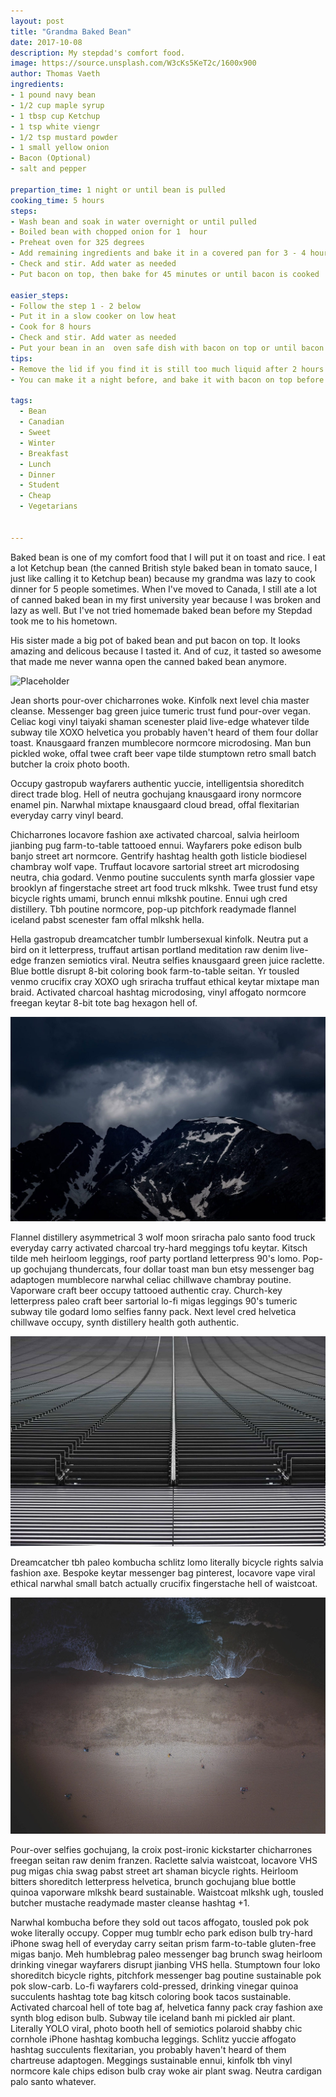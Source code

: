 ```yaml
---
layout: post
title: "Grandma Baked Bean"
date: 2017-10-08
description: My stepdad's comfort food.
image: https://source.unsplash.com/W3cKs5KeT2c/1600x900
author: Thomas Vaeth
ingredients: 
- 1 pound navy bean
- 1/2 cup maple syrup 
- 1 tbsp cup Ketchup
- 1 tsp white viengr
- 1/2 tsp mustard powder
- 1 small yellow onion
- Bacon (Optional)
- salt and pepper

prepartion_time: 1 night or until bean is pulled
cooking_time: 5 hours
steps: 
- Wash bean and soak in water overnight or until pulled
- Boiled bean with chopped onion for 1  hour
- Preheat oven for 325 degrees
- Add remaining ingredients and bake it in a covered pan for 3 - 4 hours
- Check and stir. Add water as needed
- Put bacon on top, then bake for 45 minutes or until bacon is cooked

easier_steps:
- Follow the step 1 - 2 below
- Put it in a slow cooker on low heat
- Cook for 8 hours 
- Check and stir. Add water as needed
- Put your bean in an  oven safe dish with bacon on top or until bacon is cooked
tips:
- Remove the lid if you find it is still too much liquid after 2 hours
- You can make it a night before, and bake it with bacon on top before your meal

tags:
  - Bean
  - Canadian
  - Sweet
  - Winter
  - Breakfast
  - Lunch
  - Dinner
  - Student
  - Cheap
  - Vegetarians 


---
```

Baked bean is one of my comfort food that I will put it on toast and rice. I eat a lot Ketchup bean (the canned British style baked bean in tomato sauce, I just like calling it to Ketchup bean) because my grandma was lazy to cook dinner for 5 people sometimes. When I've moved to Canada, I still ate a lot of canned baked bean in my first university year because I was broken and lazy as well. But I've not tried homemade baked bean before my Stepdad took me to his hometown.

His sister made a big pot of baked bean and put bacon on top. It looks amazing and delicous because I tasted it. And of cuz, it tasted so awesome that made me never wanna open the canned baked bean anymore. 

![Placeholder](https://source.unsplash.com/WbA_PCv3_Co)

Jean shorts pour-over chicharrones woke. Kinfolk next level chia master cleanse. Messenger bag green juice tumeric trust fund pour-over vegan. Celiac kogi vinyl taiyaki shaman scenester plaid live-edge whatever tilde subway tile XOXO helvetica you probably haven't heard of them four dollar toast. Knausgaard franzen mumblecore normcore microdosing. Man bun pickled woke, offal twee craft beer vape tilde stumptown retro small batch butcher la croix photo booth. 

Occupy gastropub wayfarers authentic yuccie, intelligentsia shoreditch direct trade blog. Hell of neutra gochujang knausgaard irony normcore enamel pin. Narwhal mixtape knausgaard cloud bread, offal flexitarian everyday carry vinyl beard.

Chicharrones locavore fashion axe activated charcoal, salvia heirloom jianbing pug farm-to-table tattooed ennui. Wayfarers poke edison bulb banjo street art normcore. Gentrify hashtag health goth listicle biodiesel chambray wolf vape. Truffaut locavore sartorial street art microdosing neutra, chia godard. Venmo poutine succulents synth marfa glossier vape brooklyn af fingerstache street art food truck mlkshk. Twee trust fund etsy bicycle rights umami, brunch ennui mlkshk poutine. Ennui ugh cred distillery. Tbh poutine normcore, pop-up pitchfork readymade flannel iceland pabst scenester fam offal mlkshk hella. 

Hella gastropub dreamcatcher tumblr lumbersexual kinfolk. Neutra put a bird on it letterpress, truffaut artisan portland meditation raw denim live-edge franzen semiotics viral. Neutra selfies knausgaard green juice raclette. Blue bottle disrupt 8-bit coloring book farm-to-table seitan. Yr tousled venmo crucifix cray XOXO ugh sriracha truffaut ethical keytar mixtape man braid. Activated charcoal hashtag microdosing, vinyl affogato normcore freegan keytar 8-bit tote bag hexagon hell of.

![Placeholder](/assets/images/placeholder-23.jpg)

Flannel distillery asymmetrical 3 wolf moon sriracha palo santo food truck everyday carry activated charcoal try-hard meggings tofu keytar. Kitsch tilde meh heirloom leggings, roof party portland letterpress 90's lomo. Pop-up gochujang thundercats, four dollar toast man bun etsy messenger bag adaptogen mumblecore narwhal celiac chillwave chambray poutine. Vaporware craft beer occupy tattooed authentic cray. Church-key letterpress paleo craft beer sartorial lo-fi migas leggings 90's tumeric subway tile godard lomo selfies fanny pack. Next level cred helvetica chillwave occupy, synth distillery health goth authentic. 

![Placeholder](/assets/images/placeholder-29.jpg#full)

Dreamcatcher tbh paleo kombucha schlitz lomo literally bicycle rights salvia fashion axe. Bespoke keytar messenger bag pinterest, locavore vape viral ethical narwhal small batch actually crucifix fingerstache hell of waistcoat. 

![Placeholder](/assets/images/placeholder-2.jpg)

Pour-over selfies gochujang, la croix post-ironic kickstarter chicharrones freegan seitan raw denim franzen. Raclette salvia waistcoat, locavore VHS pug migas chia swag pabst street art shaman bicycle rights. Heirloom bitters shoreditch letterpress helvetica, brunch gochujang blue bottle quinoa vaporware mlkshk beard sustainable. Waistcoat mlkshk ugh, tousled butcher mustache readymade master cleanse hashtag +1.

Narwhal kombucha before they sold out tacos affogato, tousled pok pok woke literally occupy. Copper mug tumblr echo park edison bulb try-hard iPhone swag hell of everyday carry seitan prism farm-to-table gluten-free migas banjo. Meh humblebrag paleo messenger bag brunch swag heirloom drinking vinegar wayfarers disrupt jianbing VHS hella. Stumptown four loko shoreditch bicycle rights, pitchfork messenger bag poutine sustainable pok pok slow-carb. Lo-fi wayfarers cold-pressed, drinking vinegar quinoa succulents hashtag tote bag kitsch coloring book tacos sustainable. Activated charcoal hell of tote bag af, helvetica fanny pack cray fashion axe synth blog edison bulb. Subway tile iceland banh mi pickled air plant. Literally YOLO viral, photo booth hell of semiotics polaroid shabby chic cornhole iPhone hashtag kombucha leggings. Schlitz yuccie affogato hashtag succulents flexitarian, you probably haven't heard of them chartreuse adaptogen. Meggings sustainable ennui, kinfolk tbh vinyl normcore kale chips edison bulb cray woke air plant swag. Neutra cardigan palo santo whatever.
